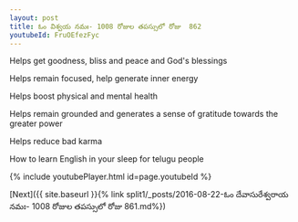 ```yaml
---
layout: post
title: ఓం విశ్వయ నమః- 1008 రోజుల తపస్సులో రోజు  862
youtubeId: FruOEfezFyc
---
```

 
 
Helps get goodness, bliss and peace and God's blessings
 
Helps remain focused, help generate inner energy 
 
Helps boost physical and mental health 
 
Helps remain grounded and generates a sense of gratitude towards the greater power 
 
Helps reduce bad karma
 
How to learn English in your sleep for telugu people
 
 
 
 


{% include youtubePlayer.html id=page.youtubeId %}
 
[Next]({{ site.baseurl }}{% link split1/_posts/2016-08-22-ఓం దేవాసురేశ్వరాయ నమః- 1008 రోజుల తపస్సులో రోజు  861.md%})
 
